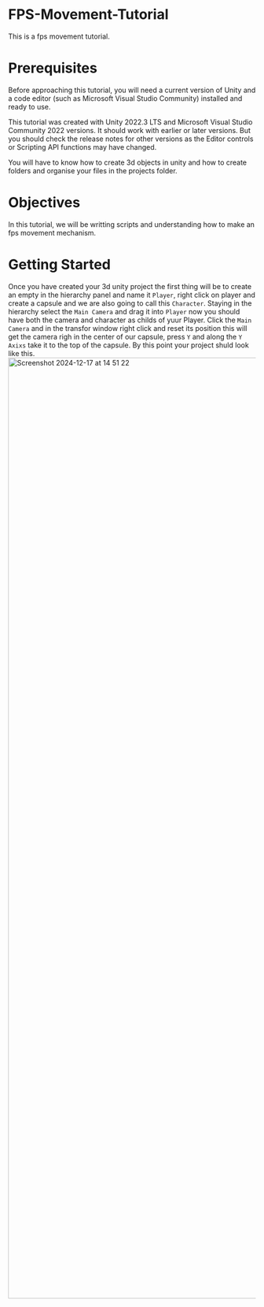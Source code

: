 # FPS-Movement-Tutorial
This is a fps movement tutorial.

# Prerequisites
Before approaching this tutorial, you will need a current version of Unity and a code editor (such as Microsoft Visual Studio Community) installed and ready to use.

This tutorial was created with Unity 2022.3 LTS and Microsoft Visual Studio Community 2022 versions. It should work with earlier or later versions. But you should check the release notes for other versions as the Editor controls or Scripting API functions may have changed.

You will have to know how to create 3d objects in unity and how to create folders and organise your files in the projects folder.

# Objectives
In this tutorial, we will be writting scripts and understanding how to make an fps movement mechanism.

# Getting Started
Once you have created your 3d unity project the first thing will be to create an empty in the hierarchy panel and name it `Player`, right click on player and create a capsule and we are also going to call this `Character`. Staying in the hierarchy select the `Main Camera` and drag it into `Player` now you should have both the camera and character as childs of yuur Player. Click the `Main Camera` and in the transfor window right click and reset its position this will get the camera righ in the center of our capsule, press `Y` and along the `Y Axixs` take it to the top of the capsule. By this point your project shuld look like this.
<img width="1911" alt="Screenshot 2024-12-17 at 14 51 22" src="https://github.com/user-attachments/assets/8f0772d2-1424-4115-ae53-17a1aef35290" />
